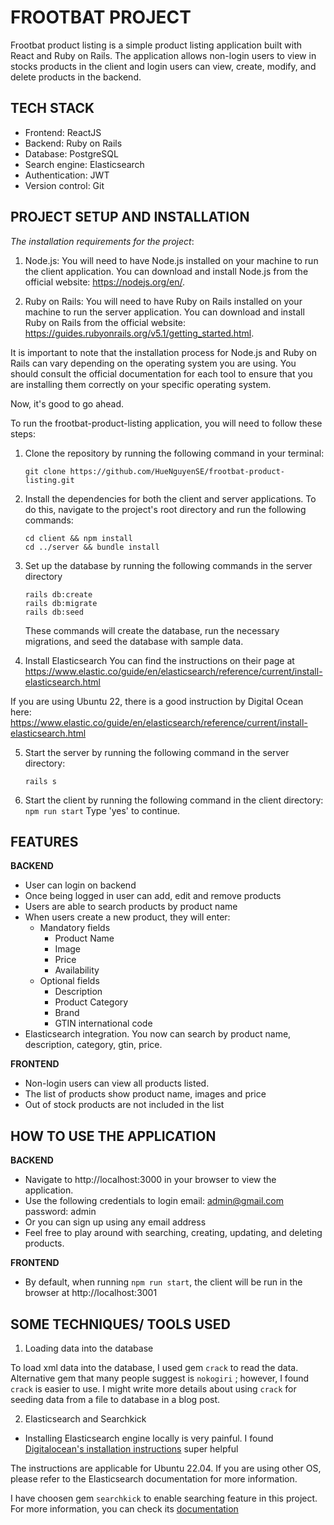 # FROOTBAT PROJECT

Frootbat product listing is a simple product listing application built with React and Ruby on Rails. The application allows non-login users to view in stocks products in the client and login users can view, create, modify, and delete products in the backend.

## TECH STACK

- Frontend: ReactJS
- Backend: Ruby on Rails
- Database: PostgreSQL
- Search engine: Elasticsearch
- Authentication: JWT
- Version control: Git

## PROJECT SETUP AND INSTALLATION

_The installation requirements for the project_:

1. Node.js: You will need to have Node.js installed on your machine to run the client application. You can download and install Node.js from the official website: https://nodejs.org/en/.

2. Ruby on Rails: You will need to have Ruby on Rails installed on your machine to run the server application. You can download and install Ruby on Rails from the official website: https://guides.rubyonrails.org/v5.1/getting_started.html.

It is important to note that the installation process for Node.js and Ruby on Rails can vary depending on the operating system you are using. You should consult the official documentation for each tool to ensure that you are installing them correctly on your specific operating system.

Now, it's good to go ahead.

To run the frootbat-product-listing application, you will need to follow these steps:

1. Clone the repository by running the following command in your terminal:
   ```
   git clone https://github.com/HueNguyenSE/frootbat-product-listing.git
   ```
2. Install the dependencies for both the client and server applications. To do this, navigate to the project's root directory and run the following commands:

   ```
   cd client && npm install
   cd ../server && bundle install
   ```

3. Set up the database by running the following commands in the server directory

   ```
   rails db:create
   rails db:migrate
   rails db:seed
   ```

   These commands will create the database, run the necessary migrations, and seed the database with sample data.

4. Install Elasticsearch
   You can find the instructions on their page at https://www.elastic.co/guide/en/elasticsearch/reference/current/install-elasticsearch.html

If you are using Ubuntu 22, there is a good instruction by Digital Ocean here: https://www.elastic.co/guide/en/elasticsearch/reference/current/install-elasticsearch.html

5. Start the server by running the following command in the server directory:

   ```
   rails s
   ```

6. Start the client by running the following command in the client directory:
   `   npm run start`
   Type 'yes' to continue.

## FEATURES

**BACKEND**

- User can login on backend
- Once being logged in user can add, edit and remove products
- Users are able to search products by product name
- When users create a new product, they will enter:
  - Mandatory fields
    - Product Name
    - Image
    - Price
    - Availability
  - Optional fields
    - Description
    - Product Category
    - Brand
    - GTIN international code
- Elasticsearch integration. You now can search by product name, description, category, gtin, price.

**FRONTEND**

- Non-login users can view all products listed.
- The list of products show product name, images and price
- Out of stock products are not included in the list

## HOW TO USE THE APPLICATION

**BACKEND**

- Navigate to http://localhost:3000 in your browser to view the application.
- Use the following credentials to login
  email: admin@gmail.com
  password: admin
- Or you can sign up using any email address
- Feel free to play around with searching, creating, updating, and deleting products.

**FRONTEND**

- By default, when running `npm run start`, the client will be run in the browser at http://localhost:3001

## SOME TECHNIQUES/ TOOLS USED

1. Loading data into the database

To load xml data into the database, I used gem `crack` to read the data. Alternative gem that many people suggest is `nokogiri` ; however, I found `crack` is easier to use.
I might write more details about using `crack` for seeding data from a file to database in a blog post.

2. Elasticsearch and Searchkick

- Installing Elasticsearch engine locally is very painful.
  I found [Digitalocean's installation instructions](https://www.digitalocean.com/community/tutorials/how-to-install-and-configure-elasticsearch-on-ubuntu-22-04) super helpful

The instructions are applicable for Ubuntu 22.04. If you are using other OS, please refer to the Elasticsearch documentation for more information.

I have choosen gem `searchkick` to enable searching feature in this project. For more information, you can check its [documentation](https://www.rubydoc.info/github/ankane/searchkick#getting-started)

